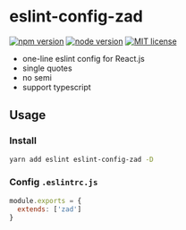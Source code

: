 # eslint-config-zad

[![npm version][npm-badge]][npm-url]
[![node version][node-version-badge]][npm-url]
[![MIT license][license-badge]][mit-url]

* one-line eslint config for React.js
* single quotes
* no semi
* support typescript

## Usage

### Install

```bash
yarn add eslint eslint-config-zad -D 
```

### Config `.eslintrc.js`

```javascript
module.exports = {
  extends: ['zad']
}
```

[npm-badge]: https://badgen.net/npm/v/eslint-config-zad
[node-version-badge]: https://badgen.net/npm/node/eslint-config-zad
[license-badge]: https://badgen.net/npm/license/eslint-config-zad

[npm-url]: https://www.npmjs.com/package/eslint-config-zad
[mit-url]: https://opensource.org/license/mit
